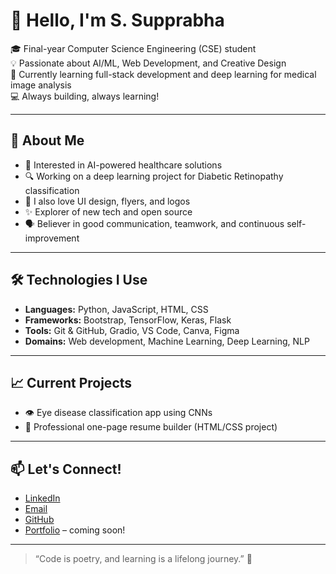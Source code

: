 # 👋 Hello, I'm S. Supprabha

🎓 Final-year Computer Science Engineering (CSE) student  
💡 Passionate about AI/ML, Web Development, and Creative Design  
🌱 Currently learning full-stack development and deep learning for medical image analysis  
💻 Always building, always learning!

---

## 🚀 About Me

- 🧠 Interested in AI-powered healthcare solutions  
- 🔍 Working on a deep learning project for Diabetic Retinopathy classification  
- 🎨 I also love UI design, flyers, and logos  
- ✨ Explorer of new tech and open source  
- 🗣️ Believer in good communication, teamwork, and continuous self-improvement

---

## 🛠️ Technologies I Use

- **Languages:** Python, JavaScript, HTML, CSS  
- **Frameworks:** Bootstrap, TensorFlow, Keras, Flask  
- **Tools:** Git & GitHub, Gradio, VS Code, Canva, Figma  
- **Domains:** Web development, Machine Learning, Deep Learning, NLP

---

## 📈 Current Projects

- 👁️ Eye disease classification app using CNNs  
- 💼 Professional one-page resume builder (HTML/CSS project)

---

## 📫 Let's Connect!

- [LinkedIn](www.linkedin.com/in/supprabha-s-93487b1b7)  
- [Email](mailto:supprabha2002@gmail.com)  
- [GitHub](https://github.com/Supprabha2002)  
- [Portfolio](#) – coming soon!

---

> “Code is poetry, and learning is a lifelong journey.” 🚀

